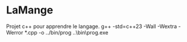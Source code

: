 # LaMange
Projet c++ pour apprendre le langage.
g++ -std=c++23 -Wall -Wextra -Werror *.cpp -o ../bin/prog
..\bin\prog.exe
